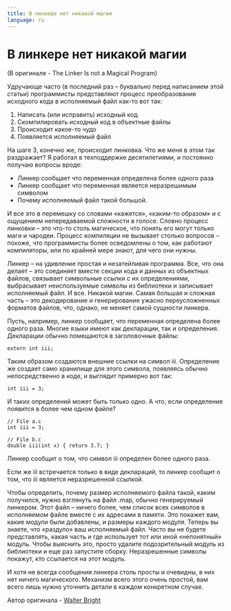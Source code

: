 ```yaml
---
title: В линкере нет никакой магии
language: ru
---
```


# В линкере нет никакой магии
(В оригинале - The Linker Is not a Magical Program)

Удручающе часто (в последний раз – буквально перед написанием этой статьи) программисты представляют процесс преобразования исходного кода в исполняемый файл как-то вот так:

1. Написать (или исправить) исходный код
2. Скомпилировать исходный код в объектные файлы
3. Происходит какое-то чудо
4. Появляется исполняемый файл

На шаге 3, конечно же, происходит линковка. Что же меня в этом так раздражает? Я работал в техподдержке десятилетиями, и постоянно получаю вопросы вроде:

- Линкер сообщает что переменная определена более одного раза
- Линкер сообщает что переменная является неразрешимым символом
- Почему исполняемый файл такой большой.

И все это в перемешку со словами «кажется», «каким-то образом» и с ощущением непередаваемой сложности в голосе. Словно процесс линковки – это что-то столь магическое, что понять его могут только маги и чародеи. Процесс компиляции не вызывает столько вопросов – похоже, что программисты более осведомлены о том, как работают компиляторы, или по крайней мере знают, для чего они нужны.

Линкер – на удивление простая и незатейливая программа. Все, что она делает – это соединяет вместе секции кода и данных из объектных файлов, связывает символьные ссылки с их определениями, выбрасывает неиспользуемые символы из библиотеки и записывает исполняемый файл. И все. Никакой магии. Самая большая и сложная часть – это декодирование и генерирование ужасно переусложненных форматов файлов, что, однако, не меняет самой сущности линкера.

Пусть, например, линкер сообщает, что переменная определена более одного раза. Многие языки имеют как декларации, так и определения. Декларации обычно помещаются в заголовочные файлы:

```
extern int iii;
```

Таким образом создаются внешние ссылки на символ iii. Определение же создает само хранилище для этого символа, появляясь обычно непосредственно в коде, и выглядит примерно вот так:

```
int iii = 3;
```

И таких определений может быть только одно. А что, если определение появится в более чем одном файле?

```
// File a.c
int iii = 3;
```

```
// File b.c
double iii(int x) { return 3.7; }
```

Линкер сообщит о том, что символ iii определен более одного раза.

Если же iii встречается только в виде деклараций, то линкер сообщит о том, что iii является неразрешенной ссылкой.

Чтобы определить, почему размер исполняемого файла такой, каким получился, нужно взглянуть на файл .map, обычно генерируемый линкером. Этот файл – ничего более, чем список всех символов в исполняемом файле вместе с их адресами в памяти. Это покажет вам, какие модули были добавлены, и размеры каждого модуля. Теперь вы знаете, что «раздуло» ваш исполняемый файл. Часто вы не будете представлять, какая часть и где использует тот или иной «непонятный» модуль. Чтобы выяснить это, просто удалите подозрительный модуль из библиотеки и еще раз запустите сборку. Неразрешенные символы покажут, кто ссылается на этот модуль.

И хотя не всегда сообщения линкера столь просты и очевидны, в них нет ничего магического. Механизм всего этого очень простой, вам всего лишь нужно уточнить детали в каждом конкретном случае.

Автор оригинала - [Walter Bright](http://creativecommons.org/licenses/by/3.0/us/)
